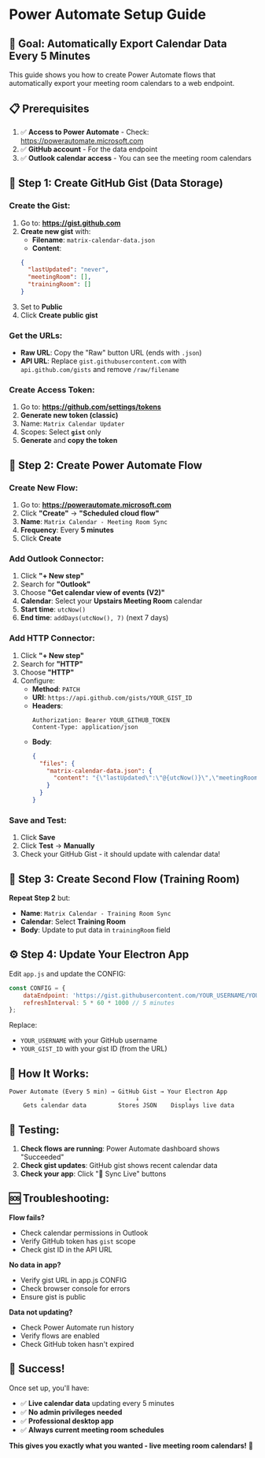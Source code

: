 # Power Automate Setup Guide

## 🎯 **Goal: Automatically Export Calendar Data Every 5 Minutes**

This guide shows you how to create Power Automate flows that automatically export your meeting room calendars to a web endpoint.

## 📋 **Prerequisites**

1. ✅ **Access to Power Automate** - Check: https://powerautomate.microsoft.com
2. ✅ **GitHub account** - For the data endpoint
3. ✅ **Outlook calendar access** - You can see the meeting room calendars

## 🚀 **Step 1: Create GitHub Gist (Data Storage)**

### **Create the Gist:**
1. Go to: **https://gist.github.com**
2. **Create new gist** with:
   - **Filename**: `matrix-calendar-data.json`
   - **Content**: 
   ```json
   {
     "lastUpdated": "never",
     "meetingRoom": [],
     "trainingRoom": []
   }
   ```
3. Set to **Public**
4. Click **Create public gist**

### **Get the URLs:**
- **Raw URL**: Copy the "Raw" button URL (ends with `.json`)
- **API URL**: Replace `gist.githubusercontent.com` with `api.github.com/gists` and remove `/raw/filename`

### **Create Access Token:**
1. Go to: **https://github.com/settings/tokens**
2. **Generate new token (classic)**
3. Name: `Matrix Calendar Updater`
4. Scopes: Select **`gist`** only
5. **Generate** and **copy the token**

## 🔄 **Step 2: Create Power Automate Flow**

### **Create New Flow:**
1. Go to: **https://powerautomate.microsoft.com**
2. Click **"Create"** → **"Scheduled cloud flow"**
3. **Name**: `Matrix Calendar - Meeting Room Sync`
4. **Frequency**: Every **5 minutes**
5. Click **Create**

### **Add Outlook Connector:**
1. Click **"+ New step"**
2. Search for **"Outlook"**
3. Choose **"Get calendar view of events (V2)"**
4. **Calendar**: Select your **Upstairs Meeting Room** calendar
5. **Start time**: `utcNow()`
6. **End time**: `addDays(utcNow(), 7)` (next 7 days)

### **Add HTTP Connector:**
1. Click **"+ New step"**
2. Search for **"HTTP"**
3. Choose **"HTTP"**
4. Configure:
   - **Method**: `PATCH`
   - **URI**: `https://api.github.com/gists/YOUR_GIST_ID`
   - **Headers**:
     ```
     Authorization: Bearer YOUR_GITHUB_TOKEN
     Content-Type: application/json
     ```
   - **Body**:
     ```json
     {
       "files": {
         "matrix-calendar-data.json": {
           "content": "{\"lastUpdated\":\"@{utcNow()}\",\"meetingRoom\":@{body('Get_calendar_view_of_events_(V2)')?['value']},\"trainingRoom\":[]}"
         }
       }
     }
     ```

### **Save and Test:**
1. Click **Save**
2. Click **Test** → **Manually**
3. Check your GitHub Gist - it should update with calendar data!

## 🔄 **Step 3: Create Second Flow (Training Room)**

**Repeat Step 2** but:
- **Name**: `Matrix Calendar - Training Room Sync`
- **Calendar**: Select **Training Room**
- **Body**: Update to put data in `trainingRoom` field

## ⚙️ **Step 4: Update Your Electron App**

Edit `app.js` and update the CONFIG:

```javascript
const CONFIG = {
    dataEndpoint: 'https://gist.githubusercontent.com/YOUR_USERNAME/YOUR_GIST_ID/raw/matrix-calendar-data.json',
    refreshInterval: 5 * 60 * 1000 // 5 minutes
};
```

Replace:
- `YOUR_USERNAME` with your GitHub username
- `YOUR_GIST_ID` with your gist ID (from the URL)

## 🎯 **How It Works:**

```
Power Automate (Every 5 min) → GitHub Gist → Your Electron App
         ↓                          ↓              ↓
    Gets calendar data         Stores JSON    Displays live data
```

## 🧪 **Testing:**

1. **Check flows are running**: Power Automate dashboard shows "Succeeded"
2. **Check gist updates**: GitHub gist shows recent calendar data
3. **Check your app**: Click "🔄 Sync Live" buttons

## 🆘 **Troubleshooting:**

**Flow fails?**
- Check calendar permissions in Outlook
- Verify GitHub token has `gist` scope
- Check gist ID in the API URL

**No data in app?**
- Verify gist URL in app.js CONFIG
- Check browser console for errors
- Ensure gist is public

**Data not updating?**
- Check Power Automate run history
- Verify flows are enabled
- Check GitHub token hasn't expired

## 🎉 **Success!**

Once set up, you'll have:
- ✅ **Live calendar data** updating every 5 minutes
- ✅ **No admin privileges needed**
- ✅ **Professional desktop app**
- ✅ **Always current meeting room schedules**

**This gives you exactly what you wanted - live meeting room calendars!** 🚀
